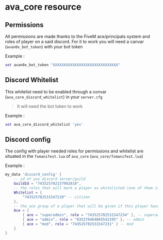 # ava_core resource

## Permissions

All permissions are made thanks to the FiveM ace/principals system and roles of player on a said discord. For it to work you will need a canvar (`avan0x_bot_token`) with your bot token

Example :

```lua
set avan0x_bot_token "XXXXXXXXXXXXXXXXXXXXXXXXXXXXXX"
```

## Discord Whitelist

This whitelist need to be enabled through a convar (`ava_core_discord_whitelist`) in your `server.cfg`
> It will need the bot token to work

Example :

```lua
set ava_core_discord_whitelist 'yes'
```

## Discord config

The config with player needed roles for permissions and whitelist are situated in the `fxmanifest.lua` of `ava_core` (`ava_core/fxmanifest.lua`)

Example :

```lua
my_data 'discord_config' {
    -- id of you discord server/guild
    GuildId = "743525702157992018",
    -- the roles that will mark a player as whitelisted (one of them is needed, not all of them)
    Whitelist = {
        "743525702531547228" -- citizen
    },
    -- the ace group of a player that will be given if this player have a certain role
    Ace = {
        { ace = "superadmin", role = "743525702531547234" }, -- superadmin
        { ace = "admin", role = "835276464865542195" }, -- admin
        { ace = "mod", role = "743525702531547231" } -- mod
    }
}
```

